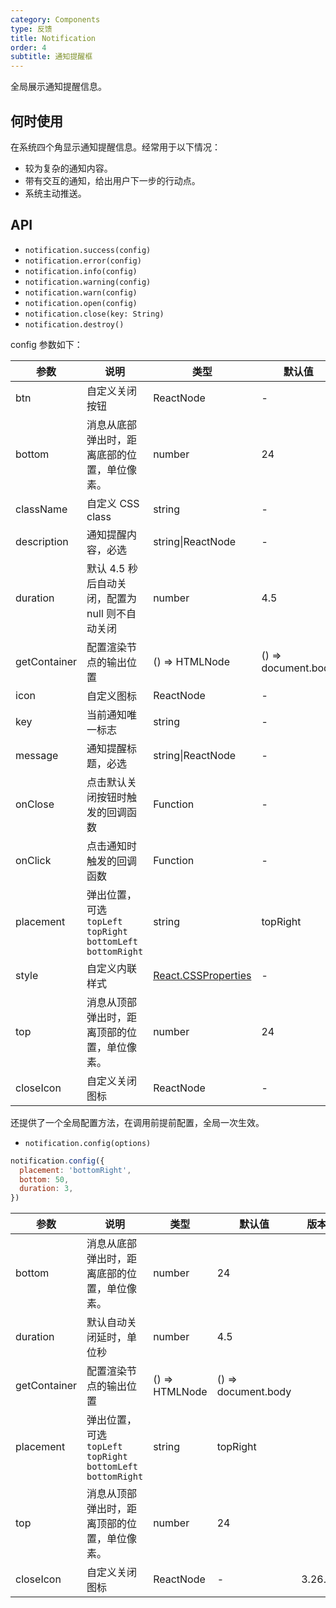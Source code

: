 ```yaml
---
category: Components
type: 反馈
title: Notification
order: 4
subtitle: 通知提醒框
---
```


全局展示通知提醒信息。

## 何时使用

在系统四个角显示通知提醒信息。经常用于以下情况：

- 较为复杂的通知内容。
- 带有交互的通知，给出用户下一步的行动点。
- 系统主动推送。

## API

- `notification.success(config)`
- `notification.error(config)`
- `notification.info(config)`
- `notification.warning(config)`
- `notification.warn(config)`
- `notification.open(config)`
- `notification.close(key: String)`
- `notification.destroy()`

config 参数如下：

| 参数 | 说明 | 类型 | 默认值 | 版本 |
| --- | --- | --- | --- | --- |
| btn | 自定义关闭按钮 | ReactNode | - |  |
| bottom | 消息从底部弹出时，距离底部的位置，单位像素。 | number | 24 |  |
| className | 自定义 CSS class | string | - |  |
| description | 通知提醒内容，必选 | string\|ReactNode | - |  |
| duration | 默认 4.5 秒后自动关闭，配置为 null 则不自动关闭 | number | 4.5 |  |
| getContainer | 配置渲染节点的输出位置 | () => HTMLNode | () => document.body |  |
| icon | 自定义图标 | ReactNode | - |  |
| key | 当前通知唯一标志 | string | - |  |
| message | 通知提醒标题，必选 | string\|ReactNode | - |  |
| onClose | 点击默认关闭按钮时触发的回调函数 | Function | - |  |
| onClick | 点击通知时触发的回调函数 | Function | - | 3.11.0 |
| placement | 弹出位置，可选 `topLeft` `topRight` `bottomLeft` `bottomRight` | string | topRight |  |
| style | 自定义内联样式 | [React.CSSProperties](https://github.com/DefinitelyTyped/DefinitelyTyped/blob/e434515761b36830c3e58a970abf5186f005adac/types/react/index.d.ts#L794) | - |  |
| top | 消息从顶部弹出时，距离顶部的位置，单位像素。 | number | 24 |  |
| closeIcon | 自定义关闭图标 | ReactNode | - | 3.25.0 |

还提供了一个全局配置方法，在调用前提前配置，全局一次生效。

- `notification.config(options)`

```js
notification.config({
  placement: 'bottomRight',
  bottom: 50,
  duration: 3,
})
```

| 参数 | 说明 | 类型 | 默认值 | 版本 |
| --- | --- | --- | --- | --- |
| bottom | 消息从底部弹出时，距离底部的位置，单位像素。 | number | 24 |  |
| duration | 默认自动关闭延时，单位秒 | number | 4.5 |  |
| getContainer | 配置渲染节点的输出位置 | () => HTMLNode | () => document.body |  |
| placement | 弹出位置，可选 `topLeft` `topRight` `bottomLeft` `bottomRight` | string | topRight |  |
| top | 消息从顶部弹出时，距离顶部的位置，单位像素。 | number | 24 |  |
| closeIcon | 自定义关闭图标 | ReactNode | - | 3.26.0 |
